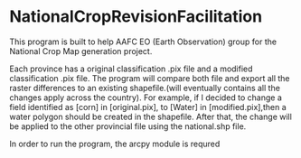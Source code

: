 # NationalCropRevisionFacilitation
This program is built to help AAFC EO (Earth Observation) group for the National Crop Map generation project. 


Each province has a original classification .pix file and a modified classification .pix file. The program will compare both file and export all the raster differences to an existing shapefile.(will eventually contains all the changes apply across the country). For example, if I decided to change a field identified as [corn] in [original.pix], to [Water] in [modified.pix],then a water polygon should be created in the shapefile. After that, the change will be applied to the other provincial file using the national.shp file.

In order to run the program, the arcpy module is requred 
